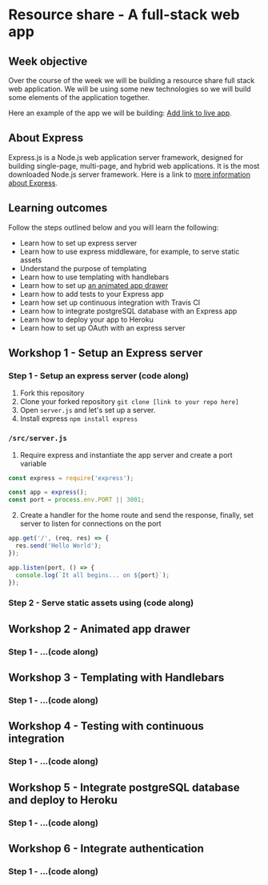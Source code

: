 # Resource share - A full-stack web app

## Week objective

Over the course of the week we will be building a resource share full stack web application. We will be using some new technologies so we will build some elements of the application together.

Here an example of the app we will be building: [Add link to live app](http://LINK-HERE).

## About Express

Express.js is a Node.js web application server framework, designed for building single-page, multi-page, and hybrid web applications. It is the most downloaded Node.js server framework. Here is a link to [more information about Express](./express-introduction.md).

## Learning outcomes

Follow the steps outlined below and you will learn the following:

* Learn how to set up express server
* Learn how to use express middleware, for example, to serve static assets
* Understand the purpose of templating
* Learn how to use templating with handlebars
* Learn how to set up [an animated app drawer](http://www.material-ui.com/#/components/drawer)
* Learn how to add tests to your Express app
* Learn how set up continuous integration with Travis CI
* Learn how to integrate postgreSQL database with an Express app
* Learn how to deploy your app to Heroku
* Learn how to set up OAuth with an express server




<!-- ****************************************************** -->
## Workshop 1 - Setup an Express server

### Step 1 - Setup an express server (code along)

1. Fork this repository
1. Clone your forked repository `git clone [link to your repo here]`
1. Open `server.js` and let's set up a server.
1. Install express `npm install express`

### `/src/server.js`
1. Require express and instantiate the app server and create a port variable

``` javascript
const express = require('express');

const app = express();
const port = process.env.PORT || 3001;
```
2. Create a handler for the home route and send the response, finally, set
   server to listen for connections on the port

``` javascript
app.get('/', (req, res) => {
  res.send('Hello World');
});

app.listen(port, () => {
  console.log(`It all begins... on ${port}`);
});
```

### Step 2 - Serve static assets using (code along)



<!-- ****************************************************** -->
## Workshop 2 - Animated app drawer

### Step 1 - ...(code along)

<!-- ****************************************************** -->
## Workshop 3 - Templating with Handlebars

### Step 1 - ...(code along)

<!-- ****************************************************** -->
## Workshop 4 - Testing with continuous integration

### Step 1 - ...(code along)

<!-- ****************************************************** -->
## Workshop 5 - Integrate postgreSQL database and deploy to Heroku

### Step 1 - ...(code along)

<!-- ****************************************************** -->
## Workshop 6 - Integrate authentication

### Step 1 - ...(code along)
